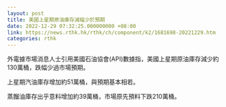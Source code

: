 ```yaml
---
layout: post
title: 美國上星期原油庫存減幅少於預期
date: 2022-12-29 07:32:25.000000000 +08:00
link: https://news.rthk.hk/rthk/ch/component/k2/1681698-20221229.htm
categories: rthk
---
```


外電據市場消息人士引用美國石油協會(API)數據指，美國上星期原油庫存減少約130萬桶，跌幅少過市場預期。

上星期汽油庫存增加約51萬桶，與預期基本相若。

蒸餾油庫存出乎意料增加約39萬桶，市場原先預料下跌210萬桶。
